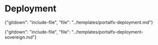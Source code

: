
# Deployment

{"gitdown": "include-file", "file": "../templates/portalfx-deployment.md"}


{"gitdown": "include-file", "file": "../templates/portalfx-deployment-sovereign.md"}
